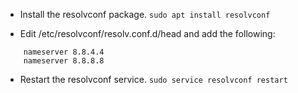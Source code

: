 * Install the resolvconf package.
    `sudo apt install resolvconf`

* Edit /etc/resolvconf/resolv.conf.d/head and add the following:
```
    nameserver 8.8.4.4
    nameserver 8.8.8.8
```
* Restart the resolvconf service.
`sudo service resolvconf restart`

